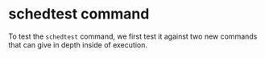 # schedtest command

To test the `schedtest` command, we first test it against two new commands that can give in depth inside of execution.


